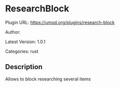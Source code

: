# ResearchBlock

Plugin URL: https://umod.org/plugins/research-block

Author: 

Latest Version: 1.0.1

Categories: rust

## Description

Allows to block researching several items
